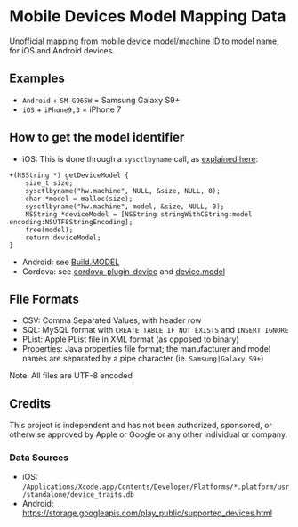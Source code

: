 # Mobile Devices Model Mapping Data
Unofficial mapping from mobile device model/machine ID to model name, for iOS and Android devices.

## Examples
- `Android` + `SM-G965W` = Samsung Galaxy S9+
- `iOS` + `iPhone9,3` = iPhone 7

## How to get the model identifier
- iOS: This is done through a `sysctlbyname` call, as [explained here](https://stackoverflow.com/questions/32183490/calling-sysctlbyname-with-hw-machine-flag-in-ios9 "below"):
```
+(NSString *) getDeviceModel {
    size_t size;
    sysctlbyname("hw.machine", NULL, &size, NULL, 0);
    char *model = malloc(size);
    sysctlbyname("hw.machine", model, &size, NULL, 0);
    NSString *deviceModel = [NSString stringWithCString:model encoding:NSUTF8StringEncoding];
    free(model);
    return deviceModel;
}
```
- Android: see [Build.MODEL](https://developer.android.com/reference/android/os/Build.html#MODEL "Build.MODEL")
- Cordova: see [cordova-plugin-device](https://github.com/apache/cordova-plugin-device) and [device.model](https://github.com/apache/cordova-plugin-device#devicemodel)

## File Formats
- CSV: Comma Separated Values, with header row
- SQL: MySQL format with `CREATE TABLE IF NOT EXISTS` and `INSERT IGNORE`
- PList: Apple PList file in XML format (as opposed to binary)
- Properties: Java properties file format; the manufacturer and model names are separated by a pipe character (ie. `Samsung|Galaxy S9+`)

Note: All files are UTF-8 encoded

## Credits
This project is independent and has not been authorized, sponsored, or otherwise approved by Apple or Google or any other individual or company.

### Data Sources
- iOS: `/Applications/Xcode.app/Contents/Developer/Platforms/*.platform/usr/standalone/device_traits.db`
- Android: https://storage.googleapis.com/play_public/supported_devices.html

